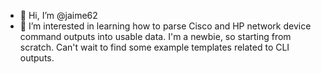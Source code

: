 - 👋 Hi, I’m @jaime62
- 👀 I’m interested in learning how to parse Cisco and HP network device command outputs into usable data.  I'm a newbie, so starting from scratch. Can't wait to find some example templates related to CLI outputs.

<!---
jaime62/jaime62 is a ✨ special ✨ repository because its `README.md` (this file) appears on your GitHub profile.
You can click the Preview link to take a look at your changes.
--->

